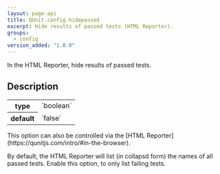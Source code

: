 ```yaml
---
layout: page-api
title: QUnit.config.hidepassed
excerpt: Hide results of passed tests (HTML Reporter).
groups:
  - config
version_added: "1.0.0"
---
```


In the HTML Reporter, hide results of passed tests.

## Description

<table>
<tr>
  <th>type</th>
  <td markdown="span">`boolean`</td>
</tr>
<tr>
  <th>default</th>
  <td markdown="span">`false`</td>
</tr>
</table>

<p class="note" markdown="1">This option can also be controlled via the [HTML Reporter](https://qunitjs.com/intro/#in-the-browser).</p>

By default, the HTML Reporter will list (in collapsd form) the names of all passed tests. Enable this option, to only list failing tests.
